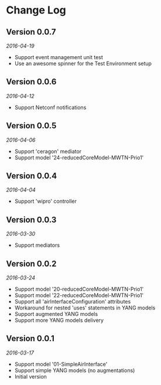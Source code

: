 Change Log
==========

## Version 0.0.7

_2016-04-19_

 * Support event management unit test
 * Use an awesome spinner for the Test Environment setup

## Version 0.0.6

_2016-04-12_

 * Support Netconf notifications

## Version 0.0.5

_2016-04-06_

 * Support 'ceragon' mediator
 * Support model '24-reducedCoreModel-MWTN-Prio1'

## Version 0.0.4

_2016-04-04_

 * Support 'wipro' controller

## Version 0.0.3

_2016-03-30_

 * Support mediators

## Version 0.0.2

_2016-03-24_

 * Support model '20-reducedCoreModel-MWTN-Prio1'
 * Support model '22-reducedCoreModel-MWTN-Prio1'
 * Support all 'airInterfaceConfiguration' attributes
 * Workaround for nested 'uses' statements in YANG models
 * Support augmented YANG models
 * Support more YANG models delivery

## Version 0.0.1

_2016-03-17_

 * Support model '01-SimpleAirInterface'
 * Support simple YANG models (no augmentations)
 * Initial version

